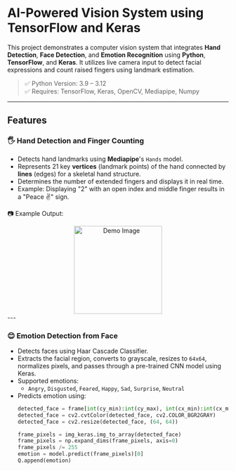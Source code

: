 # AI-Powered Vision System using TensorFlow and Keras

This project demonstrates a computer vision system that integrates **Hand Detection**, **Face Detection**, and **Emotion Recognition** using **Python**, **TensorFlow**, and **Keras**. It utilizes live camera input to detect facial expressions and count raised fingers using landmark estimation.

> ✅ Python Version: 3.9 – 3.12  
> ✅ Requires: TensorFlow, Keras, OpenCV, Mediapipe, Numpy

---

## Features

### 🖐 Hand Detection and Finger Counting
- Detects hand landmarks using **Mediapipe**'s `Hands` model.
- Represents 21 key **vertices** (landmark points) of the hand connected by **lines** (edges) for a skeletal hand structure.
- Determines the number of extended fingers and displays it in real time.
- Example: Displaying "2" with an open index and middle finger results in a "Peace ✌️" sign.

📷 Example Output:  
<div align="center">
  <img src="https://i.postimg.cc/65DLGgFx/Whats-App-Image-2025-05-17-at-04-42-27.jpg" alt="Demo Image" style="width: 200; height: auto;" />
</div>
---

### 😊 Emotion Detection from Face
- Detects faces using Haar Cascade Classifier.
- Extracts the facial region, converts to grayscale, resizes to `64x64`, normalizes pixels, and passes through a pre-trained CNN model using Keras.
- Supported emotions:
  - `Angry`, `Disgusted`, `Feared`, `Happy`, `Sad`, `Surprise`, `Neutral`
- Predicts emotion using:
  ```python
  detected_face = frame[int(cy_min):int(cy_max), int(cx_min):int(cx_max)]
  detected_face = cv2.cvtColor(detected_face, cv2.COLOR_BGR2GRAY)
  detected_face = cv2.resize(detected_face, (64, 64))

  frame_pixels = img_keras.img_to_array(detected_face)
  frame_pixels = np.expand_dims(frame_pixels, axis=0)
  frame_pixels /= 255
  emotion = model.predict(frame_pixels)[0]
  Q.append(emotion)
